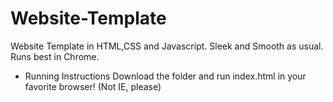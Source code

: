 Website-Template
================

Website Template in HTML,CSS and Javascript. Sleek and Smooth as usual. Runs best in Chrome.

* Running Instructions
    Download the folder and run index.html in your favorite browser! (Not IE, please)
